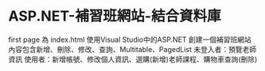 # ASP.NET-補習班網站-結合資料庫 
first page 為 index.html
使用Visual Studio中的ASP.NET
創建一個補習班網站 
內容包含新增、刪除、修改、查詢、Multitable、PagedList 
未登入者：預覽老師資訊 
使用者：新增帳號、修改個人資訊、選購(新增)老師課程、購物車查詢(刪除)
